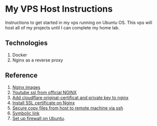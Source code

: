 # My VPS Host Instructions

Instructions to get started in my vps running on Ubuntu OS. This vps will host all of my projects until
I can complete my home lab.

## Technologies
1. Docker
2. Nginx as a reverse proxy

## Reference
1. [Nginx images](https://hub.docker.com/_/nginx)
2. [Youtube ssl from official NGINX](https://www.youtube.com/watch?v=X3Pr5VATOyA&t=68s)
3. [Add cloudflare original-certificat and private key to nginx](https://www.rcdevops.io/posts/Setting-Up-Cloudflare-SSL-TLS-Origin-Certificate-with-NGINX/)
4. [Install SSL certificate on Nginx](https://www.digicert.com/kb/csr-ssl-installation/nginx-openssl.htm)
5. [Secure copy files from host to remote machine via ssh](https://linuxize.com/post/how-to-use-scp-command-to-securely-transfer-files/)
6. [Symbolic link](https://stackoverflow.com/questions/18089525/nginx-sites-enabled-sites-available-cannot-create-soft-link-between-config-fil)
7. [Set up firewall on Ubuntu](https://ubuntu.com/server/docs/security-firewall).
